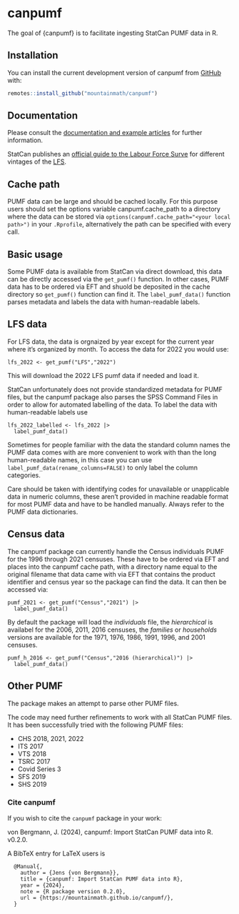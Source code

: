 # canpumf

<!-- badges: start -->
<!-- badges: end -->

The goal of {canpumf} is to facilitate ingesting StatCan PUMF data in R.

## Installation

You can install the current development version of canpumf from [GitHub](https://github.com/mountainMath/canpumf) with:

``` r
remotes::install_github("mountainmath/canpumf")
```

## Documentation
Please consult the [documentation and example articles](https://mountainmath.github.io/canpumf/) for further information.

StatCan publishes an [official guide to the Labour Force Surve](https://www150.statcan.gc.ca/n1/en/catalogue/71-543-G) for different vintages of the [LFS](https://www23.statcan.gc.ca/imdb/p2SV.pl?Function=getSurvey&SDDS=3701).

## Cache path

PUMF data can be large and should be cached locally. For this purpose users should set the options variable canpumf.cache_path to a directory where the data can be stored via `options(canpumf.cache_path="<your local path>")` in your `.Rprofile`, alternatively the path can be specified with every call.

## Basic usage
Some PUMF data is available from StatCan via direct download, this data can be directly accessed via the `get_pumf()` function. In other cases, PUMF data has to be ordered via EFT and shuold be deposited in the cache directory so `get_pumf()` function can find it. The `label_pumf_data()` function parses metadata and labels the data with human-readable labels.

## LFS data
For LFS data, the data is orgnaized by year except for the current year where it’s organized by month. To access the data for 2022 you would use:

```
lfs_2022 <- get_pumf("LFS","2022")
```
This will download the 2022 LFS pumf data if needed and load it.

StatCan unfortunately does not provide standardized metadata for PUMF files, but the canpumf package also parses the SPSS Command Files in order to allow for automated labelling of the data. To label the data with human-readable labels use

```
lfs_2022_labelled <- lfs_2022 |>
  label_pumf_data()
```

Sometimes for people familiar with the data the standard column names the PUMF data comes with are more convenient to work with than the long human-readable names, in this case you can use `label_pumf_data(rename_columns=FALSE)` to only label the column categories.

Care should be taken with identifying codes for unavailable or unapplicable data in numeric columns, these aren’t provided in machine readable format for most PUMF data and have to be handled manually. Always refer to the PUMF data dictionaries.

## Census data
The canpumf package can currently handle the Census individuals PUMF for the 1996 through 2021 censuses. These have to be ordered via EFT and places into the canpumf cache path, with a directory name equal to the original filename that data came with via EFT that contains the product identifier and census year so the package can find the data. It can then be accessed via:

```
pumf_2021 <- get_pumf("Census","2021") |>
  label_pumf_data()
```

By default the package will load the *individuals* file, 
the *hierarchical* is availabel for the 2006, 2011, 2016 censuses, the *families* or *households* versions are available for the 1971, 1976, 1986, 1991, 1996, and 2001 censuses.

```
pumf_h_2016 <- get_pumf("Census","2016 (hierarchical)") |>
  label_pumf_data()
```

## Other PUMF
The package makes an attempt to parse other PUMF files.

The code may need further refinements to work with all StatCan PUMF files. It has been successfully tried with the following PUMF files:

* CHS 2018, 2021, 2022
* ITS 2017
* VTS 2018
* TSRC 2017
* Covid Series 3
* SFS 2019
* SHS 2019

### Cite **canpumf**

If you wish to cite the `canpumf` package in your work:

  von Bergmann, J. (2024), canpumf: Import StatCan PUMF data into R. v0.2.0.

A BibTeX entry for LaTeX users is
```
  @Manual{,
    author = {Jens {von Bergmann}},
    title = {canpumf: Import StatCan PUMF data into R},
    year = {2024},
    note = {R package version 0.2.0},
    url = {https://mountainmath.github.io/canpumf/},
  }
```


